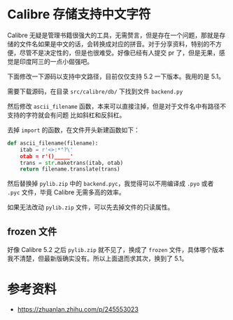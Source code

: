 # Calibre 存储支持中文字符

[annotation]: [id] (50ac745c-ca13-46bc-9325-67574155bdbe)
[annotation]: [status] (public)
[annotation]: [create_time] (2021-05-21 14:49:45)
[annotation]: [category] (计算机技术)
[annotation]: [comments] (false)
[annotation]: [url] (http://blog.ccyg.studio/article/50ac745c-ca13-46bc-9325-67574155bdbe)


Calibre 无疑是管理书籍很强大的工具，无需赘言，但是存在一个问题，那就是存储的文件名如果是中文的话，会转换成对应的拼音。对于分享资料，特别的不方便，尽管不是决定性的，但是也很难受。好像已经有人提交 pr 了，但是无果，感觉是印度阿三的一点小倔强吧。

下面修改一下源码以支持中文路径，目前仅仅支持 5.2 一下版本。我用的是 5.1。

需要下载源码，在目录 `src/calibre/db/` 下找到文件 `backend.py`

然后修改 `ascii_filename` 函数，本来可以直接注掉，但是对于文件名中有路径不支持的字符就会有问题 比如斜杠和反斜杠。

去掉 `import` 的函数，在文件开头新建函数如下：

```python
def ascii_filename(filename):
    itab = r'<>:*"?\'
    otab = r'()_____'
    trans = str.maketrans(itab, otab)
    return filename.translate(trans)
```

然后替换掉 `pylib.zip` 中的 `backend.pyc`，我觉得可以不用编译成 `.pyo` 或者 `.pyc` 文件，毕竟 Calibre 无需多高的效率。

如果无法改动 `pylib.zip` 文件，可以先去掉文件的只读属性。

## frozen 文件

好像 Calibre 5.2 之后 `pylib.zip` 就不见了，换成了 `frozen` 文件，具体哪个版本我不清楚，但最新版确实没有。所以上面退而求其次，换到了 5.1。

# 参考资料

- <https://zhuanlan.zhihu.com/p/245553023>
